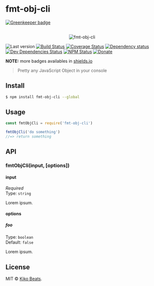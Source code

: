 # fmt-obj-cli

[![Greenkeeper badge](https://badges.greenkeeper.io/Kikobeats/fmt-obj-cli.svg)](https://greenkeeper.io/)

<p align="center">
  <br>
  <img src="https://i.imgur.com/Mh13XWB.gif" alt="fmt-obj-cli">
  <br>
</p>

![Last version](https://img.shields.io/github/tag/Kikobeats/fmt-obj-cli.svg?style=flat-square)
[![Build Status](https://img.shields.io/travis/Kikobeats/fmt-obj-cli/master.svg?style=flat-square)](https://travis-ci.org/Kikobeats/fmt-obj-cli)
[![Coverage Status](https://img.shields.io/coveralls/Kikobeats/fmt-obj-cli.svg?style=flat-square)](https://coveralls.io/github/Kikobeats/fmt-obj-cli)
[![Dependency status](https://img.shields.io/david/Kikobeats/fmt-obj-cli.svg?style=flat-square)](https://david-dm.org/Kikobeats/fmt-obj-cli)
[![Dev Dependencies Status](https://img.shields.io/david/dev/Kikobeats/fmt-obj-cli.svg?style=flat-square)](https://david-dm.org/Kikobeats/fmt-obj-cli#info=devDependencies)
[![NPM Status](https://img.shields.io/npm/dm/fmt-obj-cli.svg?style=flat-square)](https://www.npmjs.org/package/fmt-obj-cli)
[![Donate](https://img.shields.io/badge/donate-paypal-blue.svg?style=flat-square)](https://paypal.me/Kikobeats)

**NOTE:** more badges availables in [shields.io](https://shields.io/)

> Pretty any JavaScript Object in your console

## Install

```bash
$ npm install fmt-obj-cli --global
```

## Usage

```js
const fmtObjCli = require('fmt-obj-cli')

fmtObjCli('do something')
//=> return something
```

## API

### fmtObjCli(input, [options])

#### input

*Required*<br>
Type: `string`

Lorem ipsum.

#### options

##### foo

Type: `boolean`<br>
Default: `false`

Lorem ipsum.

## License

MIT © [Kiko Beats](https://github.com/Kikobeats).

